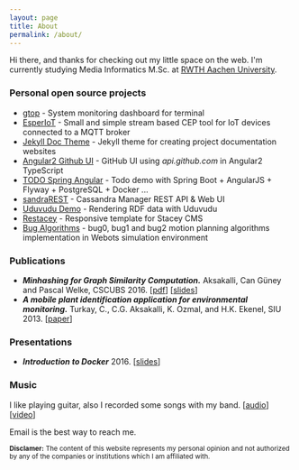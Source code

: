 ```yaml
---
layout: page
title: About
permalink: /about/
---
```



Hi there, and thanks for checking out my little space on the web.
I'm currently studying Media Informatics M.Sc. at [RWTH Aachen University](http://www.rwth-aachen.de/).

### Personal open source projects

* [gtop](https://github.com/aksakalli/gtop) -
System monitoring dashboard for terminal
* [EsperIoT](https://github.com/aksakalli/EsperIoT) -
Small and simple stream based CEP tool for IoT devices connected to a MQTT broker
* [Jekyll Doc Theme](https://aksakalli.github.io/jekyll-doc-theme/) - Jekyll theme for creating project documentation websites
* [Angular2 Github UI](https://aksakalli.github.io/angular2-github-ui/) - GitHub UI using *api.github.com* in Angular2 TypeScript
* [TODO Spring Angular](https://github.com/aksakalli/todo-spring-angular) - Todo demo with Spring Boot + AngularJS + Flyway + PostgreSQL + Docker ...
* [sandraREST](https://github.com/aksakalli/sandraREST/) - Cassandra Manager REST API & Web UI
* [Uduvudu Demo](http://aksakalli.github.io/uduvudu-demo/) - Rendering RDF data with Uduvudu
* [Restacey](https://github.com/aksakalli/restacey) - Responsive template for Stacey CMS
* [Bug Algorithms](https://github.com/aksakalli/BugAlgorithms) - bug0, bug1 and bug2 motion planning algorithms implementation in Webots simulation environment

### Publications

* **_Minhashing for Graph Similarity Computation._** Aksakalli, Can Güney and Pascal Welke, CSCUBS 2016.
[[pdf](http://cscubs.cs.uni-bonn.de/2016/proceedings/paper-07.pdf)]
[[slides](/files/Minhashing-for-Graph-Similarity-Computation(slides).pdf)]
* **_A mobile plant identification application for environmental monitoring._** Turkay, C., C.G. Aksakalli, K. Ozmal, and H.K. Ekenel, SIU 2013.
[[paper](http://ieeexplore.ieee.org/document/6531503/)]

### Presentations

* **_Introduction to Docker_** 2016. [[slides](/files/Introduction-to-Docker(slides).pdf)]

### Music

I like playing guitar, also I recorded some songs with my band.
[[audio](https://soundcloud.com/karabuyu)]
[[video](https://www.youtube.com/watch?v=SjMDim5NBMQ)]

<div class="alert alert-warning" role="alert">
  <strong><i class="fa fa-exclamation-circle" aria-hidden="true"></i></strong>
  Email is the best way to reach me.
</div>

<p>
  <small>
    <strong>Disclamer:</strong>
    The content of this website represents my personal opinion and not authorized by any of the companies or institutions which I am affiliated with.
  </small>
</p>
